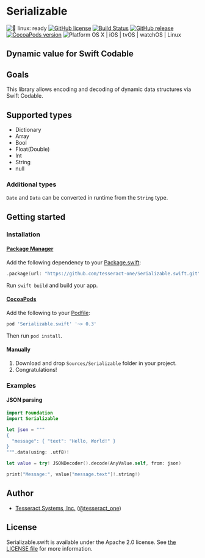 # Serializable

![🐧 linux: ready](https://img.shields.io/badge/%F0%9F%90%A7%20linux-ready-red.svg)
[![GitHub license](https://img.shields.io/badge/license-Apache%202.0-lightgrey.svg)](https://raw.githubusercontent.com/tesseract-one/Serializable.swift/master/LICENSE)
[![Build Status](https://github.com/tesseract-one/Serializable.swift/workflows/Build%20&%20Tests/badge.svg?branch=main)](https://github.com/tesseract-one/Serializable.swift/actions/workflows/build.yml?query=branch%3Amain)
[![GitHub release](https://img.shields.io/github/release/tesseract-one/Serializable.swift.svg)](https://github.com/tesseract-one/Serializable.swift/releases)
[![CocoaPods version](https://img.shields.io/cocoapods/v/Serializable.swift.svg)](https://cocoapods.org/pods/Serializable.swift)
![Platform OS X | iOS | tvOS | watchOS | Linux](https://img.shields.io/badge/platform-Linux%20%7C%20OS%20X%20%7C%20iOS%20%7C%20tvOS%20%7C%20watchOS-orange.svg)

## Dynamic value for Swift Codable

## Goals

This library allows encoding and decoding of dynamic data structures via Swift Codable.

## Supported types

* Dictionary
* Array
* Bool
* Float(Double)
* Int
* String
* null

### Additional types

`Date` and `Data` can be converted in runtime from the `String` type.

## Getting started

### Installation

#### [Package Manager](https://swift.org/package-manager/)

Add the following dependency to your [Package.swift](https://github.com/apple/swift-package-manager/blob/master/Documentation/Usage.md#define-dependencies):

```swift
.package(url: "https://github.com/tesseract-one/Serializable.swift.git", from: "0.3.0")
```

Run `swift build` and build your app.

#### [CocoaPods](http://cocoapods.org/)

Add the following to your [Podfile](http://guides.cocoapods.org/using/the-podfile.html):

```rb
pod 'Serializable.swift' '~> 0.3'
```

Then run `pod install`.

#### Manually
1. Download and drop `Sources/Serializable` folder in your project.  
2. Congratulations! 

### Examples

#### JSON parsing

```swift
import Foundation
import Serializable

let json = """
{
  "message": { "text": "Hello, World!" }
}
""".data(using: .utf8)!

let value = try! JSONDecoder().decode(AnyValue.self, from: json)

print("Message:", value["message.text"]!.string!)
```

## Author

 - [Tesseract Systems, Inc.](mailto:info@tesseract.one)
   ([@tesseract_one](https://twitter.com/tesseract_one))

## License

Serializable.swift is available under the Apache 2.0 license. See [the LICENSE file](./LICENSE) for more information.
